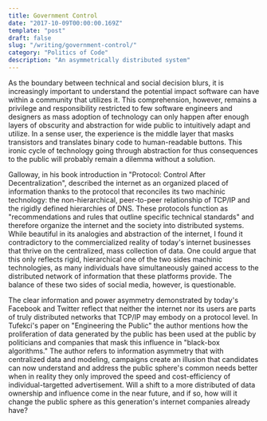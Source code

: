 ```yaml
---
title: Government Control
date: "2017-10-09T00:00:00.169Z"
template: "post"
draft: false
slug: "/writing/government-control/"
category: "Politics of Code"
description: "An asymmetrically distributed system"
---
```


As the boundary between technical and social decision blurs, it is increasingly important to understand the potential impact software can have within a community that utilizes it. This comprehension, however, remains a privilege and responsibility restricted to few software engineers and designers as mass adoption of technology can only happen after enough layers of obscurity and abstraction for wide public to intuitively adapt and utilize. In a sense user, the experience is the middle layer that masks transistors and translates binary code to human-readable buttons. This ironic cycle of technology going through abstraction for thus consequences to the public will probably remain a dilemma without a solution.

Galloway, in his book introduction in "Protocol: Control After Decentralization", described the internet as an organized placed of information thanks to the protocol that reconciles its two machinic technology: the non-hierarchical, peer-to-peer relationship of TCP/IP and the rigidly defined hierarchies of DNS. These protocols function as "recommendations and rules that outline specific technical standards" and therefore organize the internet and the society into distributed systems. While beautiful in its analogies and abstraction of the internet, I found it contradictory to the commercialized reality of today's internet businesses that thrive on the centralized, mass collection of data. One could argue that this only reflects rigid, hierarchical one of the two sides machinic technologies, as many individuals have simultaneously gained access to the distributed network of information that these platforms provide. The balance of these two sides of social media, however, is questionable.

The clear information and power asymmetry demonstrated by today's Facebook and Twitter reflect that neither the internet nor its users are parts of truly distributed networks that TCP/IP may embody on a protocol level. In Tufekci's paper on "Engineering the Public" the author mentions how the proliferation of data generated by the public has been used at the public by politicians and companies that mask this influence in "black-box algorithms." The author refers to information asymmetry that with centralized data and modeling, campaigns create an illusion that candidates can now understand and address the public sphere's common needs better when in reality they only improved the speed and cost-efficiency of individual-targetted advertisement. Will a shift to a more distributed of data ownership and influence come in the near future, and if so, how will it change the public sphere as this generation's internet companies already have?